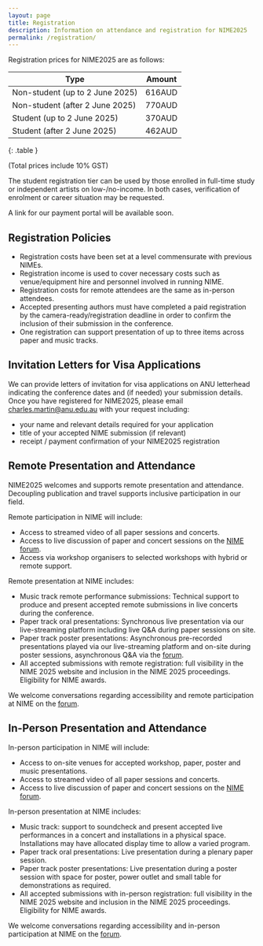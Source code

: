 ```yaml
---
layout: page  
title: Registration
description: Information on attendance and registration for NIME2025
permalink: /registration/
---
```


Registration prices for NIME2025 are as follows:

| **Type**                        | **Amount** |
|---------------------------------|------------|
| Non-student (up to 2 June 2025) | 616AUD     |
| Non-student (after 2 June 2025) | 770AUD     |
| Student (up to 2 June 2025)     | 370AUD     |
| Student (after 2 June 2025)     | 462AUD     |
{: .table }

(Total prices include 10% GST)

The student registration tier can be used by those enrolled in full-time study or independent artists on low-/no-income. In both cases, verification of enrolment or career situation may be requested.

A link for our payment portal will be available soon.

## Registration Policies

- Registration costs have been set at a level commensurate with previous NIMEs.
- Registration income is used to cover necessary costs such as venue/equipment hire and personnel involved in running NIME.
- Registration costs for remote attendees are the same as in-person attendees.
- Accepted presenting authors must have completed a paid registration by the camera-ready/registration deadline in order to confirm the inclusion of their submission in the conference.
- One registration can support presentation of up to three items across paper and music tracks.

## Invitation Letters for Visa Applications

We can provide letters of invitation for visa applications on ANU letterhead indicating the conference dates and (if needed) your submission details. Once you have registered for NIME2025, please email <charles.martin@anu.edu.au> with your request including:

- your name and relevant details required for your application
- title of your accepted NIME submission (if relevant)
- receipt / payment confirmation of your NIME2025 registration

## Remote Presentation and Attendance

NIME2025 welcomes and supports remote presentation and attendance. Decoupling publication and travel supports inclusive participation in our field.

Remote participation in NIME will include:

- Access to streamed video of all paper sessions and concerts.
- Access to live discussion of paper and concert sessions on the [NIME forum](https://forum.nime.org).
- Access via workshop organisers to selected workshops with hybrid or remote support.

Remote presentation at NIME includes:

- Music track remote performance submissions: Technical support to produce and present accepted remote submissions in live concerts during the conference.
- Paper track oral presentations: Synchronous live presentation via our live-streaming platform including live Q&A during paper sessions on site.
- Paper track poster presentations: Asynchronous pre-recorded presentations played via our live-streaming platform and on-site during poster sessions, asynchronous Q&A via the [forum](https://forum.nime.org).
- All accepted submissions with remote registration: full visibility in the NIME 2025 website and inclusion in the NIME 2025 proceedings. Eligibility for NIME awards. 

We welcome conversations regarding accessibility and remote participation at NIME on the [forum](https://forum.nime.org).

## In-Person Presentation and Attendance

In-person participation in NIME will include:

- Access to on-site venues for accepted workshop, paper, poster and music presentations.
- Access to streamed video of all paper sessions and concerts.
- Access to live discussion of paper and concert sessions on the [NIME forum](https://forum.nime.org).

In-person presentation at NIME includes:

- Music track: support to soundcheck and present accepted live performances in a concert and installations in a physical space. Installations may have allocated display time to allow a varied program.
- Paper track oral presentations: Live presentation during a plenary paper session.
- Paper track poster presentations: Live presentation during a poster session with space for poster, power outlet and small table for demonstrations as required.
- All accepted submissions with in-person registration: full visibility in the NIME 2025 website and inclusion in the NIME 2025 proceedings. Eligibility for NIME awards.

We welcome conversations regarding accessibility and in-person participation at NIME on the [forum](https://forum.nime.org).

